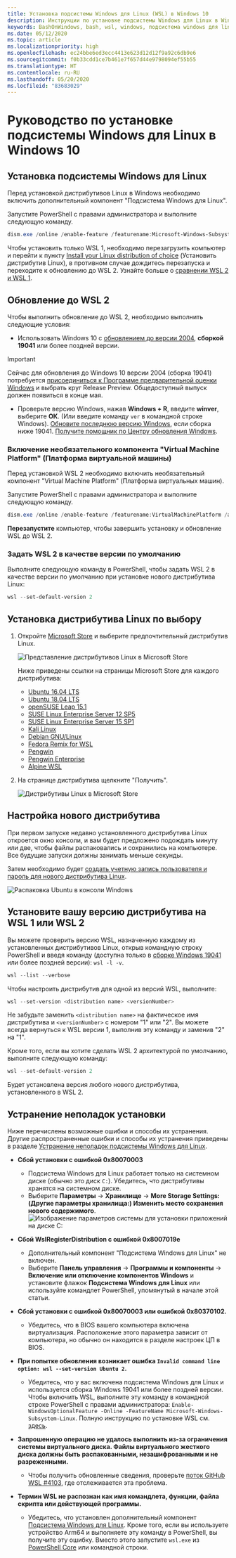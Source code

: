 ```yaml
---
title: Установка подсистемы Windows для Linux (WSL) в Windows 10
description: Инструкции по установке подсистемы Windows для Linux в Windows 10.
keywords: BashOnWindows, bash, wsl, windows, подсистема windows для linux, windowssubsystem, ubuntu, debian, suse, windows 10, установка, включить, WSL2, версия 2
ms.date: 05/12/2020
ms.topic: article
ms.localizationpriority: high
ms.openlocfilehash: ec24bbe6ed3ecc4413e623d12d12f9a92c6db9e6
ms.sourcegitcommit: f0b33cdd1ce7b461e7f657d44e9798094ef55b55
ms.translationtype: HT
ms.contentlocale: ru-RU
ms.lasthandoff: 05/20/2020
ms.locfileid: "83683029"
---
```

# <a name="windows-subsystem-for-linux-installation-guide-for-windows-10"></a>Руководство по установке подсистемы Windows для Linux в Windows 10

## <a name="install-the-windows-subsystem-for-linux"></a>Установка подсистемы Windows для Linux

Перед установкой дистрибутивов Linux в Windows необходимо включить дополнительный компонент "Подсистема Windows для Linux".

Запустите PowerShell с правами администратора и выполните следующую команду.

```powershell
dism.exe /online /enable-feature /featurename:Microsoft-Windows-Subsystem-Linux /all /norestart
```

Чтобы установить только WSL 1, необходимо перезагрузить компьютер и перейти к пункту [Install your Linux distribution of choice](./install-win10.md#install-your-linux-distribution-of-choice) (Установить дистрибутив Linux), в противном случае дождитесь перезапуска и переходите к обновлению до WSL 2. Узнайте больше о [сравнении WSL 2 и WSL 1](./compare-versions.md).

## <a name="update-to-wsl-2"></a>Обновление до WSL 2

Чтобы выполнить обновление до WSL 2, необходимо выполнить следующие условия:

- Использовать Windows 10 с [обновлением до версии 2004](ms-settings:windowsupdate), **сборкой 19041** или более поздней версии.

> [!IMPORTANT]
> Сейчас для обновления до Windows 10 версии 2004 (сборка 19041) потребуется [присоединиться к Программе предварительной оценки Windows](https://insider.windows.com/insidersigninboth/) и выбрать круг Release Preview. Общедоступный выпуск должен появиться в конце мая.

- Проверьте версию Windows, нажав **Windows + R**, введите **winver**, выберите **ОК**. (Или введите команду `ver` в командной строке Windows). [Обновите последнюю версию Windows](ms-settings:windowsupdate), если сборка ниже 19041. [Получите помощник по Центру обновления Windows](https://www.microsoft.com/software-download/windows10).

### <a name="enable-the-virtual-machine-platform-optional-component"></a>Включение необязательного компонента "Virtual Machine Platform" (Платформа виртуальной машины)

Перед установкой WSL 2 необходимо включить необязательный компонент "Virtual Machine Platform" (Платформа виртуальных машин).

Запустите PowerShell с правами администратора и выполните следующую команду.

```powershell
dism.exe /online /enable-feature /featurename:VirtualMachinePlatform /all /norestart
```

**Перезапустите** компьютер, чтобы завершить установку и обновление WSL до WSL 2.

### <a name="set-wsl-2-as-your-default-version"></a>Задать WSL 2 в качестве версии по умолчанию

Выполните следующую команду в PowerShell, чтобы задать WSL 2 в качестве версии по умолчанию при установке нового дистрибутива Linux:

```powershell
wsl --set-default-version 2
```

## <a name="install-your-linux-distribution-of-choice"></a>Установка дистрибутива Linux по выбору

1. Откройте [Microsoft Store](https://aka.ms/wslstore) и выберите предпочтительный дистрибутив Linux.

    ![Представление дистрибутивов Linux в Microsoft Store](media/store.png)

    Ниже приведены ссылки на страницы Microsoft Store для каждого дистрибутива:

    - [Ubuntu 16.04 LTS](https://www.microsoft.com/store/apps/9pjn388hp8c9)
    - [Ubuntu 18.04 LTS](https://www.microsoft.com/store/apps/9N9TNGVNDL3Q)
    - [openSUSE Leap 15.1](https://www.microsoft.com/store/apps/9NJFZK00FGKV)
    - [SUSE Linux Enterprise Server 12 SP5](https://www.microsoft.com/store/apps/9MZ3D1TRP8T1)
    - [SUSE Linux Enterprise Server 15 SP1](https://www.microsoft.com/store/apps/9PN498VPMF3Z)
    - [Kali Linux](https://www.microsoft.com/store/apps/9PKR34TNCV07)
    - [Debian GNU/Linux](https://www.microsoft.com/store/apps/9MSVKQC78PK6)
    - [Fedora Remix for WSL](https://www.microsoft.com/store/apps/9n6gdm4k2hnc)
    - [Pengwin](https://www.microsoft.com/store/apps/9NV1GV1PXZ6P)
    - [Pengwin Enterprise](https://www.microsoft.com/store/apps/9N8LP0X93VCP)
    - [Alpine WSL](https://www.microsoft.com/store/apps/9p804crf0395)

2. На странице дистрибутива щелкните "Получить".

    ![Дистрибутивы Linux в Microsoft Store](media/UbuntuStore.png)

## <a name="set-up-a-new-distribution"></a>Настройка нового дистрибутива

При первом запуске недавно установленного дистрибутива Linux откроется окно консоли, и вам будет предложено подождать минуту или две, чтобы файлы распаковались и сохранились на компьютере. Все будущие запуски должны занимать меньше секунды.

Затем необходимо будет [создать учетную запись пользователя и пароль для нового дистрибутива Linux](./user-support.md).

![Распаковка Ubuntu в консоли Windows](media/UbuntuInstall.png)

## <a name="set-your-distribution-version-to-wsl-1-or-wsl-2"></a>Установите вашу версию дистрибутива на WSL 1 или WSL 2

Вы можете проверить версию WSL, назначенную каждому из установленных дистрибутивов Linux, открыв командную строку PowerShell и введя команду (доступна только в [сборке Windows 19041](ms-settings:windowsupdate) или более поздней версии): `wsl -l -v`.

```powershell
wsl --list --verbose
```

Чтобы настроить дистрибутив для одной из версий WSL, выполните:

```powershell
wsl --set-version <distribution name> <versionNumber>
```

Не забудьте заменить `<distribution name>` на фактическое имя дистрибутива и `<versionNumber>` с номером "1" или "2". Вы можете всегда вернуться к WSL версии 1, выполнив эту команду и заменив "2" на "1".

Кроме того, если вы хотите сделать WSL 2 архитектурой по умолчанию, выполните следующую команду:

```powershell
wsl --set-default-version 2
```

Будет установлена версия любого нового дистрибутива, установленного в WSL 2.

## <a name="troubleshooting-installation"></a>Устранение неполадок установки

Ниже перечислены возможные ошибки и способы их устранения. Другие распространенные ошибки и способы их устранения приведены в разделе [Устранение неполадок подсистемы Windows для Linux](troubleshooting.md).

- **Сбой установки с ошибкой 0x80070003**
  - Подсистема Windows для Linux работает только на системном диске (обычно это диск `C:`). Убедитесь, что дистрибутивы хранятся на системном диске.  
  - Выберите **Параметры** -> **Хранилище** -> **More Storage Settings: (Другие параметры хранилища:) Изменить место сохранения нового содержимого**.
    ![Изображение параметров системы для установки приложений на диске C:](media/AppStorage.png)

- **Сбой WslRegisterDistribution с ошибкой 0x8007019e**
  - Дополнительный компонент "Подсистема Windows для Linux" не включен.
  - Выберите **Панель управления** -> **Программы и компоненты** -> **Включение или отключение компонентов Windows** и установите флажок **Подсистема Windows для Linux** или используйте командлет PowerShell, упомянутый в начале этой статьи.

- **Сбой установки с ошибкой 0x80070003 или ошибкой 0x80370102.**
  - Убедитесь, что в BIOS вашего компьютера включена виртуализация. Расположение этого параметра зависит от компьютера, но обычно он находится в разделе настроек ЦП в BIOS.

- **При попытке обновления возникает ошибка `Invalid command line option: wsl --set-version Ubuntu 2`.**
  - Убедитесь, что у вас включена подсистема Windows для Linux и используется сборка Windows 19041 или более поздней версии. Чтобы включить WSL, выполните эту команду в командной строке PowerShell с правами администратора: `Enable-WindowsOptionalFeature -Online -FeatureName Microsoft-Windows-Subsystem-Linux`. Полную инструкцию по установке WSL см. [здесь](./install-win10.md).

- **Запрошенную операцию не удалось выполнить из-за ограничения системы виртуального диска. Файлы виртуального жесткого диска должны быть распакованными, незашифрованными и не разреженными.**
  - Чтобы получить обновленные сведения, проверьте [поток GitHub WSL #4103](https://github.com/microsoft/WSL/issues/4103), где отслеживается эта проблема.

- **Термин WSL не распознан как имя командлета, функции, файла скрипта или действующей программы.**
  - Убедитесь, что установлен дополнительный компонент [Подсистема Windows для Linux](./install-win10.md#enable-the-virtual-machine-platform-optional-component). Кроме того, если вы используете устройство Arm64 и выполняете эту команду в PowerShell, вы получите эту ошибку. Вместо этого запустите `wsl.exe` из [PowerShell Core](https://docs.microsoft.com/powershell/scripting/install/installing-powershell-core-on-windows?view=powershell-6) или командной строки.
